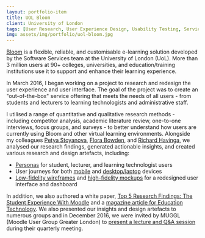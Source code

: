 ```yaml
---
layout: portfolio-item
title: UOL Bloom
client: University of London
tags: [User Research, User Experience Design, Usability Testing, Service Design, Brand Design, Digital Strategy, Content Marketing]
img: assets/img/portfolio/uol-bloom.jpg
---
```


<a href="https://bloom.london.ac.uk/about" target="_blank">Bloom</a> is a flexible, reliable, and customisable e-learning solution developed by the Software Services team at the University of London (UoL). More than 3 million users at 90+ colleges, universities, and education/training institutions use it to support and enhance their learning experience.

In March 2016, I began working on a project to research and redesign the user experience and user interface. The goal of the project was to create an "out-of-the-box" service offering that meets the needs of all users - from students and lecturers to learning technologists and administrative staff.

I utilised a range of quantitative and qualitative research methods - including competitor analysis, academic literature review, one-to-one interviews, focus groups, and surveys - to better understand how users are currently using Bloom and other virtual learning environments. Alongside my colleagues <a href="https://uk.linkedin.com/in/petstoyanova" target="_blank">Petya Stoyanova</a>, <a href="https://www.linkedin.com/in/flora-bowden-0a3981a7/" target="_blank">Flora Bowden</a>, and <a href="https://uk.linkedin.com/in/richard-havinga" target="_blank">Richard Havinga</a>, we analysed our research findings, generated actionable insights, and created various research and design artefacts, including:

* [Personas](/assets/docs/portfolio/bloom/bloom_sample_personas.pdf) for student, lecturer, and learning technologist users
* User journeys for both [mobile](/assets/docs/portfolio/bloom/bloom_sample_user_journey_mobile.pdf) and [desktop/laptop](/assets/docs/portfolio/bloom/bloom_sample_user_journey_desktop.pdf) devices
* [Low-fidelity wireframes](/assets/docs/portfolio/bloom/bloom_sample_low_fidelity_dashboard_wireframe.pdf) and [high-fidelity mockups](/assets/docs/portfolio/bloom/bloom_high_fidelity_mockups.pdf) for a redesigned user interface and dashboard

In addition, we also authored a white paper, [Top 5 Research Findings: The Student Experience With Moodle](/assets/docs/portfolio/bloom/bloom_research_whitepaper.pdf) and a [magazine article for Education Technology](/assets/docs/portfolio/bloom/bloom_ed_tech_magazine_article.pdf). We also presented our insights and design artefacts to numerous groups and in December 2016, we were invited by MUGGL (Moodle User Group Greater London) to [present a lecture and Q&A session](/assets/docs/portfolio/bloom/bloom_muggl_meeting_presentation.pdf) during their quarterly meeting.
